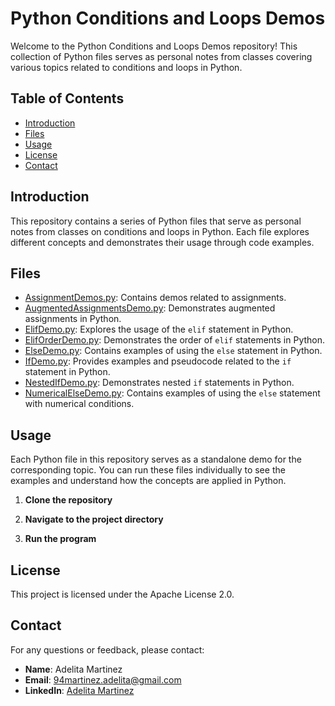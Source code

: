 # Python Conditions and Loops Demos

Welcome to the Python Conditions and Loops Demos repository! This collection of Python files serves as personal notes from classes covering various topics related to conditions and loops in Python.

## Table of Contents

- [Introduction](#introduction)
- [Files](#files)
- [Usage](#usage)
- [License](#license)
- [Contact](#contact)

## Introduction

This repository contains a series of Python files that serve as personal notes from classes on conditions and loops in Python. Each file explores different concepts and demonstrates their usage through code examples.

## Files

- [AssignmentDemos.py](AssignmentDemos.py): Contains demos related to assignments.
- [AugmentedAssignmentsDemo.py](AugmentedAssignmentsDemo.py): Demonstrates augmented assignments in Python.
- [ElifDemo.py](ElifDemo.py): Explores the usage of the `elif` statement in Python.
- [ElifOrderDemo.py](ElifOrderDemo.py): Demonstrates the order of `elif` statements in Python.
- [ElseDemo.py](ElseDemo.py): Contains examples of using the `else` statement in Python.
- [IfDemo.py](IfDemo.py): Provides examples and pseudocode related to the `if` statement in Python.
- [NestedIfDemo.py](NestedIfDemo.py): Demonstrates nested `if` statements in Python.
- [NumericalElseDemo.py](NumericalElseDemo.py): Contains examples of using the `else` statement with numerical conditions.

## Usage

Each Python file in this repository serves as a standalone demo for the corresponding topic. You can run these files individually to see the examples and understand how the concepts are applied in Python.

1. **Clone the repository**
   
2. **Navigate to the project directory**
 
3. **Run the program**

## License

This project is licensed under the Apache License 2.0. 

## Contact

For any questions or feedback, please contact:

- **Name**: Adelita Martinez
- **Email**: 94martinez.adelita@gmail.com
- **LinkedIn**: [Adelita Martinez](https://www.linkedin.com/in/adelitamartinez/)
